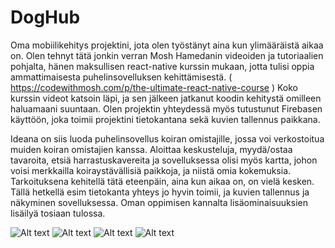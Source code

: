 # DogHub
Oma mobiilikehitys projektini, jota olen työstänyt aina kun ylimääräistä aikaa on. Olen tehnyt tätä jonkin verran Mosh Hamedanin videoiden ja tutoriaalien pohjalta, hänen maksullisen react-native kurssin mukaan, jotta tulisi oppia ammattimaisesta puhelinsovelluksen kehittämisestä. ( https://codewithmosh.com/p/the-ultimate-react-native-course ) Koko kurssin videot katsoin läpi, ja sen jälkeen jatkanut koodin kehitystä omilleen haluamaani suuntaan. Olen projektin yhteydessä myös tutustunut Firebasen käyttöön, joka toimii projektini tietokantana sekä kuvien tallennus paikkana. 

Ideana on siis luoda puhelinsovellus koiran omistajille, jossa voi verkostoitua muiden koiran omistajien kanssa. Aloittaa keskusteluja, myydä/ostaa tavaroita, etsiä harrastuskavereita ja sovelluksessa olisi myös kartta, johon voisi merkkailla koiraystävällisiä paikkoja, ja niistä omia kokemuksia. Tarkoituksena kehitellä tätä eteenpäin, aina kun aikaa on, on vielä kesken. Tällä hetkellä esim tietokanta yhteys jo hyvin toimii, ja kuvien tallennus ja näkyminen sovelluksessa. Oman oppimisen kannalta lisäominaisuuksien lisäilyä tosiaan tulossa. 

![Alt text](image-1.png)
![Alt text](image-2.png)
![Alt text](image-3.png)
![Alt text](image-4.png)


